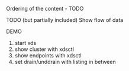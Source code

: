 Ordering of the content - TODO

TODO (but partially included)
Show flow of data

DEMO

1. start xds
2. show cluster with xdsctl
3. show endpoints with xdsctl
4. set drain/unddrain with listing in between
